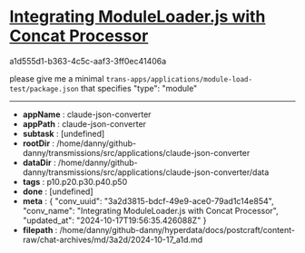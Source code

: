 # [Integrating ModuleLoader.js with Concat Processor](https://claude.ai/chat/3a2d3815-bdcf-49e9-ace0-79ad1c14e854)

a1d555d1-b363-4c5c-aaf3-3ff0ec41406a

please give me a minimal `trans-apps/applications/module-load-test/package.json` that specifies "type": "module"

---

* **appName** : claude-json-converter
* **appPath** : claude-json-converter
* **subtask** : [undefined]
* **rootDir** : /home/danny/github-danny/transmissions/src/applications/claude-json-converter
* **dataDir** : /home/danny/github-danny/transmissions/src/applications/claude-json-converter/data
* **tags** : p10.p20.p30.p40.p50
* **done** : [undefined]
* **meta** : {
  "conv_uuid": "3a2d3815-bdcf-49e9-ace0-79ad1c14e854",
  "conv_name": "Integrating ModuleLoader.js with Concat Processor",
  "updated_at": "2024-10-17T19:56:35.426088Z"
}
* **filepath** : /home/danny/github-danny/hyperdata/docs/postcraft/content-raw/chat-archives/md/3a2d/2024-10-17_a1d.md
